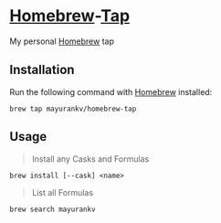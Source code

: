 # [Homebrew][brew]-[Tap][tapDocs]

My personal [Homebrew][brew] tap

## Installation

Run the following command with [Homebrew][brew] installed:

```shell
brew tap mayurankv/homebrew-tap
```

## Usage

> Install any Casks and Formulas

```shell
brew install [--cask] <name>
```

> List all Formulas

```shell
brew search mayurankv
```

[brew]: https://brew.sh
[tapDocs]: https://docs.brew.sh/Taps
